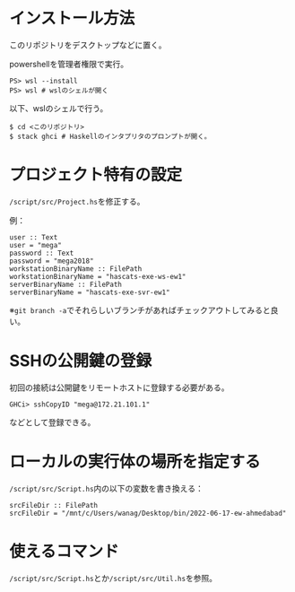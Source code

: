 ﻿# インストール方法

このリポジトリをデスクトップなどに置く。

powershellを管理者権限で実行。

~~~
PS> wsl --install
PS> wsl # wslのシェルが開く
~~~

以下、wslのシェルで行う。

~~~
$ cd <このリポジトリ>
$ stack ghci # Haskellのインタプリタのプロンプトが開く。
~~~

# プロジェクト特有の設定

`/script/src/Project.hs`を修正する。

例：

~~~
user :: Text
user = "mega"
password :: Text
password = "mega2018"
workstationBinaryName :: FilePath
workstationBinaryName = "hascats-exe-ws-ew1"
serverBinaryName :: FilePath
serverBinaryName = "hascats-exe-svr-ew1"
~~~

※`git branch -a`でそれらしいブランチがあればチェックアウトしてみると良い。

# SSHの公開鍵の登録

初回の接続は公開鍵をリモートホストに登録する必要がある。

~~~
GHCi> sshCopyID "mega@172.21.101.1"
~~~

などとして登録できる。

# ローカルの実行体の場所を指定する

`/script/src/Script.hs`内の以下の変数を書き換える：

~~~
srcFileDir :: FilePath
srcFileDir = "/mnt/c/Users/wanag/Desktop/bin/2022-06-17-ew-ahmedabad"
~~~

# 使えるコマンド

`/script/src/Script.hs`とか`/script/src/Util.hs`を参照。
